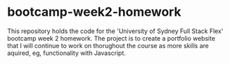 # bootcamp-week2-homework

This repository holds the code for the 'University of Sydney Full Stack Flex' bootcamp week 2 homework. The project is to create a portfolio website that I will continue to work on thorughout the course as more skills are aquired, eg, functionality with Javascript.